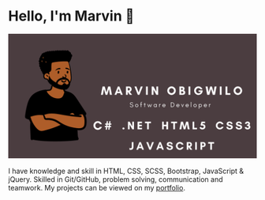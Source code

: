 # Hello, I'm Marvin 👋

![Marvin Obigwilo Github Profile](Banner.PNG)

I have knowledge and skill in HTML, CSS, SCSS, Bootstrap, JavaScript & jQuery. Skilled in Git/GitHub, problem solving, communication and teamwork. My projects can be viewed on my [portfolio](https://marvinobig.github.io/).
